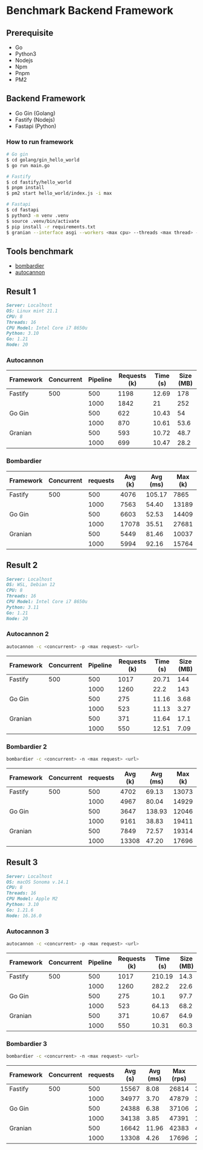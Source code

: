 # Benchmark Backend Framework

## Prerequisite

- Go
- Python3
- Nodejs
- Npm
- Pnpm
- PM2

## Backend Framework

- Go Gin (Golang)
- Fastify (Nodejs)
- Fastapi (Python)

### How to run framework

```bash
# Go gin
$ cd golang/gin_hello_world
$ go run main.go

# Fastify
$ cd fastify/hello_world
$ pnpm install
$ pm2 start hello_world/index.js -i max

# Fastapi
$ cd fastapi
$ python3 -m venv .venv
$ source .venv/bin/activate
$ pip install -r requirements.txt
$ granian --interface asgi --workers <max cpu> --threads <max thread> --loop uvloop hello_world/main:app
```

## Tools benchmark

- [bombardier](https://github.com/codesenberg/bombardier)
- [autocannon](https://github.com/mcollina/autocannon)

## Result 1

```markdown
Server: Localhost
OS: Linux mint 21.1
CPU: 8
Threads: 16
CPU Model: Intel Core i7 8650u
Python: 3.10
Go: 1.21
Node: 20
```

### Autocannon

| Framework | Concurrent | Pipeline | Requests (k) | Time (s) | Size (MB) |
| --------- | ---------- | -------- | ------------ | -------- | --------- |
| Fastify   | 500        | 500      | 1198         | 12.69    | 178       |
|           |            | 1000     | 1842         | 21       | 252       |
| Go Gin    |            | 500      | 622          | 10.43    | 54        |
|           |            | 1000     | 870          | 10.61    | 53.6      |
| Granian   |            | 500      | 593          | 10.72    | 48.7      |
|           |            | 1000     | 699          | 10.47    | 28.2      |

### Bombardier

| Framework | Concurrent | requests | Avg (k) | Avg (ms) | Max (k) | Max (ms) |
| --------- | ---------- | -------- | ------- | -------- | ------- | -------- |
| Fastify   | 500        | 500      | 4076    | 105.17   | 7865    | 155.18   |
|           |            | 1000     | 7563    | 54.40    | 13189   | 137.60   |
| Go Gin    |            | 500      | 6603    | 52.53    | 14409   | 92.92    |
|           |            | 1000     | 17078   | 35.51    | 27681   | 99.50    |
| Granian   |            | 500      | 5449    | 81.46    | 10037   | 142.45   |
|           |            | 1000     | 5994    | 92.16    | 15764   | 227.62   |

## Result 2

```markdown
Server: Localhost
OS: WSL, Debian 12
CPU: 8
Threads: 16
CPU Model: Intel Core i7 8650u
Python: 3.11
Go: 1.21
Node: 20
```

### Autocannon 2

```bash
autocannon -c <concurrent> -p <max request> <url>
```

| Framework | Concurrent | Pipeline | Requests (k) | Time (s) | Size (MB) |
| --------- | ---------- | -------- | ------------ | -------- | --------- |
| Fastify   | 500        | 500      | 1017         | 20.71    | 144       |
|           |            | 1000     | 1260         | 22.2     | 143       |
| Go Gin    |            | 500      | 275          | 11.16    | 3.68      |
|           |            | 1000     | 523          | 11.13    | 3.27      |
| Granian   |            | 500      | 371          | 11.64    | 17.1      |
|           |            | 1000     | 550          | 12.51    | 7.09      |

### Bombardier 2

```bash
bombardier -c <concurrent> -n <max request> <url>
```

| Framework | Concurrent | requests | Avg (k) | Avg (ms) | Max (k) | Max (ms) |
| --------- | ---------- | -------- | ------- | -------- | ------- | -------- |
| Fastify   | 500        | 500      | 4702    | 69.13    | 13073   | 151.87   |
|           |            | 1000     | 4967    | 80.04    | 14929   | 264.46   |
| Go Gin    |            | 500      | 3647    | 138.93   | 12046   | 220.11   |
|           |            | 1000     | 9161    | 38.83    | 19411   | 141.28   |
| Granian   |            | 500      | 7849    | 72.57    | 19314   | 101.84   |
|           |            | 1000     | 13308   | 47.20    | 17696   | 122.63   |

## Result 3

```markdown
Server: Localhost
OS: macOS Sonoma v.14.1
CPU: 8
Threads: 16
CPU Model: Apple M2
Python: 3.10
Go: 1.21.6
Node: 16.16.0
```

### Autocannon 3

```bash
autocannon -c <concurrent> -p <max request> <url>
```

| Framework | Concurrent | Pipeline | Requests (k) | Time (s) | Size (MB) |
| --------- | ---------- | -------- | ------------ | -------- | --------- |
| Fastify   | 500        | 500      | 1017         | 210.19   | 14.3      |
|           |            | 1000     | 1260         | 282.2    | 22.6      |
| Go Gin    |            | 500      | 275          | 10.1     | 97.7      |
|           |            | 1000     | 523          | 64.13    | 68.2      |
| Granian   |            | 500      | 371          | 10.67    | 64.9      |
|           |            | 1000     | 550          | 10.31    | 60.3      |

### Bombardier 3

```bash
bombardier -c <concurrent> -n <max request> <url>
```

| Framework | Concurrent | requests | Avg (s) | Avg (ms) | Max (rps) | Max (ms) |
| --------- | ---------- | -------- | ------- | -------- | --------- | -------- |
| Fastify   | 500        | 500      | 15567   | 8.08     | 26814     | 36.40    |
|           |            | 1000     | 34977   | 3.70     | 47879     | 31.10    |
| Go Gin    |            | 500      | 24388   | 6.38     | 37106     | 26.60    |
|           |            | 1000     | 34138   | 3.85     | 47391     | 10.18    |
| Granian   |            | 500      | 16642   | 11.96    | 42383     | 41.88    |
|           |            | 1000     | 13308   | 4.26     | 17696     | 23.63    |
